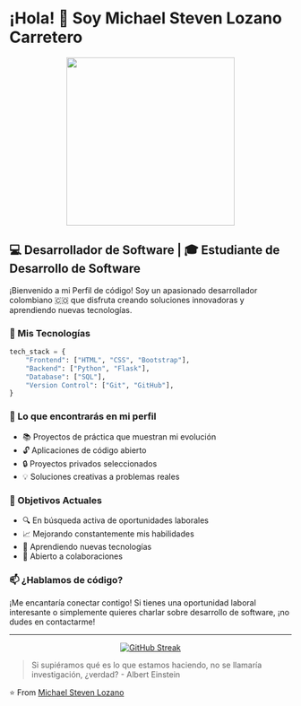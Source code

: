 # ¡Hola! 👋 Soy Michael Steven Lozano Carretero

<div align="center">
  <img src="https://media.giphy.com/media/qgQUggAC3Pfv687qPC/giphy.gif" width="300"/>
</div>

## 💻 Desarrollador de Software | 🎓 Estudiante de Desarrollo de Software

¡Bienvenido a mi Perfil de código! Soy un apasionado desarrollador colombiano 🇨🇴 que disfruta creando soluciones innovadoras y aprendiendo nuevas tecnologías.

### 🚀 Mis Tecnologías

```python
tech_stack = {
    "Frontend": ["HTML", "CSS", "Bootstrap"],
    "Backend": ["Python", "Flask"],
    "Database": ["SQL"],
    "Version Control": ["Git", "GitHub"],
}
```

### 🌟 Lo que encontrarás en mi perfil

- 📚 Proyectos de práctica que muestran mi evolución
- 🔓 Aplicaciones de código abierto
- 🔒 Proyectos privados seleccionados
- 💡 Soluciones creativas a problemas reales

### 🎯 Objetivos Actuales

- 🔍 En búsqueda activa de oportunidades laborales
- 📈 Mejorando constantemente mis habilidades
- 🌱 Aprendiendo nuevas tecnologías
- 🤝 Abierto a colaboraciones

### 📫 ¿Hablamos de código?

¡Me encantaría conectar contigo! Si tienes una oportunidad laboral interesante o simplemente quieres charlar sobre desarrollo de software, ¡no dudes en contactarme!

---
<div align="center">
  
  [![GitHub Streak](https://github-readme-streak-stats.herokuapp.com?user=MaicolLozano&theme=dark&hide_border=true)](https://git.io/streak-stats)
  
</div>

> Si supiéramos qué es lo que estamos haciendo, no se llamaría investigación, ¿verdad? - Albert Einstein

⭐️ From [Michael Steven Lozano](https://github.com/MaicolLozano)
